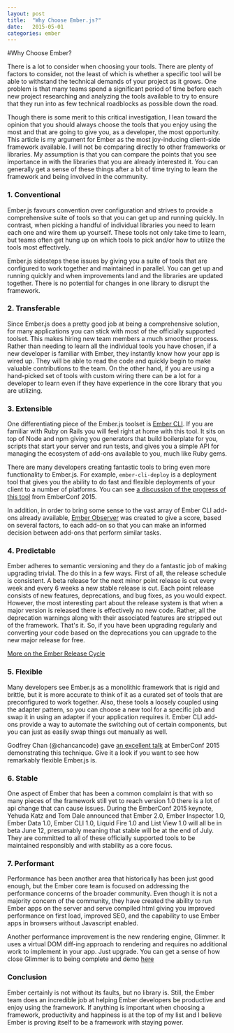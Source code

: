 ```yaml
---
layout: post
title:  "Why Choose Ember.js?"
date:   2015-05-01
categories: ember
---
```

#Why Choose Ember?

There is a lot to consider when choosing your tools. There are plenty of factors to consider, not the least of which is whether a specific tool will be able to withstand the technical demands of your project as it grows. One problem is that many teams spend a significant period of time before each new project researching and analyzing the tools available to try to ensure that they run into as few technical roadblocks as possible down the road. 

Though there is some merit to this critical investigation, I lean toward the opinion that you should always choose the tools that you enjoy using the most and that are going to give you, as a developer, the most opportunity. This article is my argument for Ember as the most joy-inducing client-side framework available. I will not be comparing directly to other frameworks or libraries. My assumption is that you can compare the points that you see importance in with the libraries that you are already interested it. You can generally get a sense of these things after a bit of time trying to learn the framework and being involved in the community.

### 1. Conventional

Ember.js favours convention over configuration and strives to provide a comprehensive suite of tools so that you can get up and running quickly. In contrast, when picking a handful of individual libraries you need to learn each one and wire them up yourself. These tools not only take time to learn, but teams often get hung up on which tools to pick and/or how to utilize the tools most effectively. 

Ember.js sidesteps these issues by giving you a suite of tools that are configured to work together and maintained in parallel. You can get up and running quickly and when improvements land and the libraries are updated together. There is no potential for changes in one library to disrupt the framework.

### 2. Transferable

Since Ember.js does a pretty good job at being a comprehensive solution, for many applications you can stick with most of the officially supported toolset. This makes hiring new team members a much smoother process. Rather than needing to learn all the individual tools you have chosen, if a new developer is familiar with Ember, they instantly know how your app is wired up. They will be able to read the code and quickly begin to make valuable contributions to the team. On the other hand, if you are using a hand-picked set of tools with custom wiring there can be a lot for a developer to learn even if they have experience in the core library that you are utilizing.

### 3. Extensible

One differentiating piece of the Ember.js toolset is [Ember CLI](http://www.ember-cli.com/). If you are familiar with Ruby on Rails you will feel right at home with this tool. It sits on top of Node and npm giving you generators that build boilerplate for you, scripts that start your server and run tests, and gives you a simple API for managing the ecosystem of add-ons available to you, much like Ruby gems. 

There are many developers creating fantastic tools to bring even more functionality to Ember.js. For example, ```ember-cli-deploy``` is a deployment tool that gives you the ability to do fast and flexible deployments of your client to a number of platforms. You can see [a discussion of the progress of this tool](http://confreaks.tv/videos/emberconf2015-the-art-of-ember-deployment) from EmberConf 2015.

In addition, in order to bring some sense to the vast array of Ember CLI add-ons already available, [Ember Observer](http://emberobserver.com/) was created to give a score, based on several factors, to each add-on so that you can make an informed decision between add-ons that perform similar tasks. 

### 4. Predictable

Ember adheres to semantic versioning and they do a fantastic job of making upgrading trivial. The do this in a few ways. First of all, the release schedule is consistent. A beta release for the next minor point release is cut every week and every 6 weeks a new stable release is cut. Each point release consists of new features, deprecations, and bug fixes, as you would expect. However, the most interesting part about the release system is that when a major version is released there is effectively no new code. Rather, all the deprecation warnings along with their associated features are stripped out of the framework. That's it. So, if you have been upgrading regularly and converting your code based on the deprecations you can upgrade to the new major release for free.

[More on the Ember Release Cycle](http://emberjs.com/blog/2013/09/06/new-ember-release-process.html)

### 5. Flexible

Many developers see Ember.js as a monolithic framework that is rigid and brittle, but it is more accurate to think of it as a curated set of tools that are preconfigured to work together. Also, these tools a loosely coupled using the adapter pattern, so you can choose a new tool for a specific job and swap it in using an adapter if your application requires it. Ember CLI add-ons provide a way to automate the switching out of certain components, but you can just as easily swap things out manually as well.

Godfrey Chan (@chancancode) gave [an excellent talk](http://confreaks.tv/videos/emberconf2015-hijacking-hackers-news-with-ember-js) at EmberConf 2015 demonstrating this technique. Give it a look if you want to see how remarkably flexible Ember.js is.

### 6. Stable

One aspect of Ember that has been a common complaint is that with so many pieces of the framework still yet to reach version 1.0 there is a lot of api change that can cause issues. During the EmberConf 2015 keynote, Yehuda Katz and Tom Dale announced that Ember 2.0, Ember Inspector 1.0, Ember Data 1.0, Ember CLI 1.0, Liquid Fire 1.0 and List View 1.0 will all be in beta June 12, presumably meaning that stable will be at the end of July. They are committed to all of these officially supported tools to be maintained responsibly and with stability as a core focus.

### 7. Performant

Performance has been another area that historically has been just good enough, but the Ember core team is focused on addressing the performance concerns of the broader community. Even though it is not a majority concern of the community, they have created the ability to run Ember apps on the server and serve compiled html giving you improved performance on first load, improved SEO, and the capability to use Ember apps in browsers without Javascript enabled. 

Another performance improvement is the new rendering engine, Glimmer. It uses a virtual DOM diff-ing approach to rendering and requires no additional work to implement in your app. Just upgrade. You can get a sense of how close Glimmer is to being complete and demo [here](https://is-ember-fast-yet.firebaseapp.com/)

### Conclusion

Ember certainly is not without its faults, but no library is. Still, the Ember team does an incredible job at helping Ember developers be productive and enjoy using the framework. If anything is important when choosing a framework, productivity and happiness is at the top of my list and I believe Ember is proving itself to be a framework with staying power.
